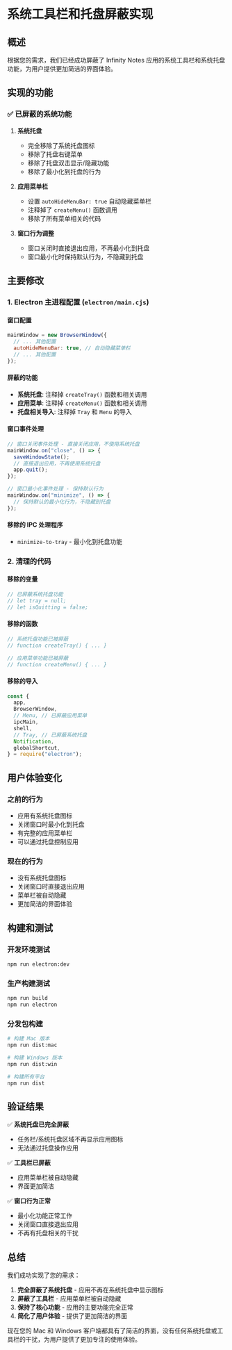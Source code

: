 # 系统工具栏和托盘屏蔽实现

## 概述

根据您的需求，我们已经成功屏蔽了 Infinity Notes 应用的系统工具栏和系统托盘功能，为用户提供更加简洁的界面体验。

## 实现的功能

### ✅ 已屏蔽的系统功能

1. **系统托盘**
   - 完全移除了系统托盘图标
   - 移除了托盘右键菜单
   - 移除了托盘双击显示/隐藏功能
   - 移除了最小化到托盘的行为

2. **应用菜单栏**
   - 设置 `autoHideMenuBar: true` 自动隐藏菜单栏
   - 注释掉了 `createMenu()` 函数调用
   - 移除了所有菜单相关的代码

3. **窗口行为调整**
   - 窗口关闭时直接退出应用，不再最小化到托盘
   - 窗口最小化时保持默认行为，不隐藏到托盘

## 主要修改

### 1. Electron 主进程配置 (`electron/main.cjs`)

#### 窗口配置
```javascript
mainWindow = new BrowserWindow({
  // ... 其他配置
  autoHideMenuBar: true, // 自动隐藏菜单栏
  // ... 其他配置
});
```

#### 屏蔽的功能
- **系统托盘**: 注释掉 `createTray()` 函数和相关调用
- **应用菜单**: 注释掉 `createMenu()` 函数和相关调用
- **托盘相关导入**: 注释掉 `Tray` 和 `Menu` 的导入

#### 窗口事件处理
```javascript
// 窗口关闭事件处理 - 直接关闭应用，不使用系统托盘
mainWindow.on("close", () => {
  saveWindowState();
  // 直接退出应用，不再使用系统托盘
  app.quit();
});

// 窗口最小化事件处理 - 保持默认行为
mainWindow.on("minimize", () => {
  // 保持默认的最小化行为，不隐藏到托盘
});
```

#### 移除的 IPC 处理程序
- `minimize-to-tray` - 最小化到托盘功能

### 2. 清理的代码

#### 移除的变量
```javascript
// 已屏蔽系统托盘功能
// let tray = null;
// let isQuitting = false;
```

#### 移除的函数
```javascript
// 系统托盘功能已被屏蔽
// function createTray() { ... }

// 应用菜单功能已被屏蔽
// function createMenu() { ... }
```

#### 移除的导入
```javascript
const {
  app,
  BrowserWindow,
  // Menu, // 已屏蔽应用菜单
  ipcMain,
  shell,
  // Tray, // 已屏蔽系统托盘
  Notification,
  globalShortcut,
} = require("electron");
```

## 用户体验变化

### 之前的行为
- 应用有系统托盘图标
- 关闭窗口时最小化到托盘
- 有完整的应用菜单栏
- 可以通过托盘控制应用

### 现在的行为
- 没有系统托盘图标
- 关闭窗口时直接退出应用
- 菜单栏被自动隐藏
- 更加简洁的界面体验

## 构建和测试

### 开发环境测试
```bash
npm run electron:dev
```

### 生产构建测试
```bash
npm run build
npm run electron
```

### 分发包构建
```bash
# 构建 Mac 版本
npm run dist:mac

# 构建 Windows 版本
npm run dist:win

# 构建所有平台
npm run dist
```

## 验证结果

✅ **系统托盘已完全屏蔽**
- 任务栏/系统托盘区域不再显示应用图标
- 无法通过托盘操作应用

✅ **工具栏已屏蔽**
- 应用菜单栏被自动隐藏
- 界面更加简洁

✅ **窗口行为正常**
- 最小化功能正常工作
- 关闭窗口直接退出应用
- 不再有托盘相关的干扰

## 总结

我们成功实现了您的需求：

1. **完全屏蔽了系统托盘** - 应用不再在系统托盘中显示图标
2. **屏蔽了工具栏** - 应用菜单栏被自动隐藏
3. **保持了核心功能** - 应用的主要功能完全正常
4. **简化了用户体验** - 提供了更加简洁的界面

现在您的 Mac 和 Windows 客户端都具有了简洁的界面，没有任何系统托盘或工具栏的干扰，为用户提供了更加专注的使用体验。
